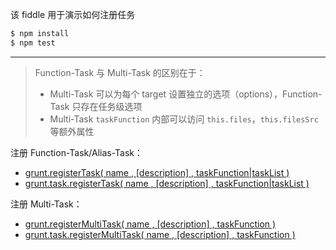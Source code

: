 该 fiddle 用于演示如何注册任务

```sh
$ npm install
$ npm test
```

---

> Function-Task 与 Multi-Task 的区别在于：
> - Multi-Task 可以为每个 target 设置独立的选项（options），Function-Task 只存在任务级选项
> - Multi-Task `taskFunction` 内部可以访问 `this.files`，`this.filesSrc` 等额外属性

注册 Function-Task/Alias-Task：

- [grunt.registerTask( name , [description] , taskFunction|taskList )](http://gruntjs.com/api/grunt.task#grunt.task.registertask)
- [grunt.task.registerTask( name , [description] , taskFunction|taskList )](http://gruntjs.com/api/grunt.task#grunt.task.registertask)

注册 Multi-Task：

- [grunt.registerMultiTask( name , [description] , taskFunction )](http://gruntjs.com/api/grunt.task#grunt.task.registermultitask)
- [grunt.task.registerMultiTask( name , [description] , taskFunction )](http://gruntjs.com/api/grunt.task#grunt.task.registermultitask)
